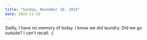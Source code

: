 ```yaml
---
title: "Sunday, November 10, 2024"
date: 2024-11-10
---
```


Sadly, I have no memory of today.  I know we did laundry.  Did we go outside?  I can't recall.  :(

    
